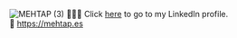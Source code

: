 ![MEHTAP (3)](https://user-images.githubusercontent.com/97293905/171989355-02ad3f9d-7540-42eb-b43d-7cc5cf566de2.gif)
👩🏽‍💻 Click [here](https://www.linkedin.com/in/mehtapparkinson/) to go to my LinkedIn profile.
<br>
👾 https://mehtap.es





<!--
**mehtapparkinson/mehtapparkinson** is a ✨ _special_ ✨ repository because its `README.md` (this file) appears on your GitHub profile.

Here are some ideas to get you started:

- 🔭 I’m currently working on ...
- 🌱 I’m currently learning ...
- 👯 I’m looking to collaborate on ...
- 🤔 I’m looking for help with ...
- 💬 Ask me about ...
- 📫 How to reach me: ...
- 😄 Pronouns: ...
- ⚡ Fun fact: ...
-->
